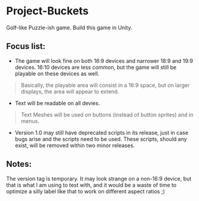 # Project-Buckets
Golf-like Puzzle-ish game. Build this game in Unity.

## Focus list:
- The game will look fine on both 16:9 devices and narrower 18:9 and 19:9 devices. 16:10 devices are less common, but the game will still be playable on these devices as well.
> Basically, the playable area will consist in a 16:9 space, but on larger displays, the area will appear to extend.
- Text will be readable on all devies.
> Text Meshes will be used on buttons (instead of button sprites) and in menus.
- Version 1.0 may still have deprecated scripts in its release, just in case bugs arise and the scripts need to be used. These scripts, should any exist, will be removed within two minor releases.

## Notes:
The version tag is temporary. It may look strange on a non-16:9 device, but that is what I am using to test with, and it would be a waste of time to optimize a silly label like that to work on different aspect ratios ;)

